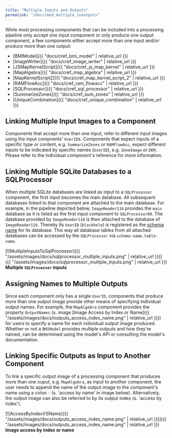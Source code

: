 ```yaml
---
title: "Multiple Inputs and Outputs"
permalink: "/docs/mod_multiple_inoutputs"
--- 
```

<link rel="shortcut icon" type="image/x-icon" href="../LUMASS_icon_64.ico">

While most processing components that can be included into a processing pipeline only accept one input component or only produce one output component, a few components either accept more than one input and/or produce more than one output:

- [BMIModel]({{ "docs/cref_bmi_model" | relative_url }})
- [ImageWriter]({{ "docs/cref_image_writer" | relative_url }})
- [JSMapKernelScript]({{ "docs/cref_js_map_kernel" | relative_url }})
- [MapAlgebra]({{ "docs/cref_map_algebra" | relative_url }})
- [MapKernelScript2]({{ "docs/cref_map_kernel_script_2" | relative_url }})
- [RAMFlowAcc]({{ "docs/cref_ram_flowacc" | relative_url }})
- [SQLProcessor]({{ "docs/cref_sql_processor" | relative_url }})
- [SummarizeZones]({{ "docs/cref_sum_zones" | relative_url }})
- [UniqueCombination]({{ "docs/cref_unique_combination" | relative_url }})

## Linking Multiple Input Images to a Component

Components that accept more than one input, refer to different input images using the input compnents' `UserID`s. Components that expect inputs of a specific type or content, e.g. `SummarizeZones` or `RAMFlowAcc`, expect different inputs to be indicated by specific names (`UserID`), e.g. `ZoneImage` or `DEM`. Please refer to the individual component's reference for more information.


## Linking Multiple SQLite Databases to a SQLProcessor

When multiple SQLite databases are linked as input to a `SQLProcessor` component, the first input becomes the main database. All subsequent databases linked to that component are attached to the main database. For example, in the pipeline depicted  below, `ImageReader116` provides the `main` database as it is listed as the first input component to `SQLProcessor89`. The database provided by `ImageReader118` is then attached to the database of `ImageReader116`. Thereby its `UserID` (`blackhole`) is registered as the [schema name](https://www.sqlite.org/lang_attach.html) for its database. This way all database tables from all attached databases can be accessed by the `SQLProcessor` via `schema-name.table-name`. 

[![MultipleInputsToSqlProcessor]({{ "/assets/images/docs/sqlprocessor_multiple_inputs.png" | relative_url }})]({{ "/assets/images/docs/sqlprocessor_multiple_inputs.png" | relative_url }})<br>
**Multiple `SQLProcessor` inputs**


## Assigning Names to Multiple Outputs

Since each component only has a single `UserID`, components that produce more than one output image provide other means of specifying individual output names. For example, the `MapAlgebra` component provides the property `OutputNames` (s. image [Image Access by Index or Name]({{ "/assets/images/docs/outputs_access_index_name.png" | relative_url }})) for users to specify a name for each individual output image produced. Whether or not a `BMIModel` provides multiple outputs and how they're named, can be determined using the model's API or consulting the model's documentation. 

## Linking Specific Outputs as Input to Another Component 

To link a specific output image of a processing component that produces more than one ouput, e.g. `MapAlgebra`, as input to another component, the user needs to append the name of the output image to the component's name using a colon `:` (s. 'access by name' in image below). Alternatively, the output image can also be referred to by its output index (s. 'access by index'). 

[![AccessByIndexVSName]({{ "/assets/images/docs/outputs_access_index_name.png" | relative_url }})]({{ "/assets/images/docs/outputs_access_index_name.png" | relative_url }})<br>
**Image access by index or name**
